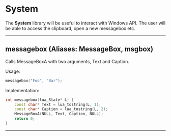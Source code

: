 # System

The **System** library will be useful to interact with Windows API. The user will be able to access the clipboard, open a new messagebox etc.

---
## messagebox (Aliases: MessageBox, msgbox)

Calls MessageBoxA with two arguments, Text and Caption.

Usage:

```lua
messagebox("Foo", "Bar");
```

Implementation:

```cpp
int messagebox(lua_State* L) {
	const char* Text = lua_tostring(L, 1);
	const char* Caption = lua_tostring(L, 2);
	MessageBoxA(NULL, Text, Caption, NULL);
	return 0;
}
```
---

